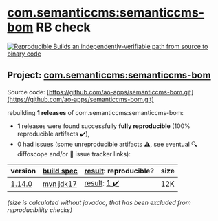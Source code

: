 [com.semanticcms:semanticcms-bom](https://central.sonatype.com/artifact/com.semanticcms/semanticcms-bom/versions) RB check
=======

[![Reproducible Builds](https://reproducible-builds.org/images/logos/rb.svg) an independently-verifiable path from source to binary code](https://reproducible-builds.org/)

## Project: [com.semanticcms:semanticcms-bom](https://central.sonatype.com/artifact/com.semanticcms/semanticcms-bom/versions)

Source code: [https://github.com/ao-apps/semanticcms-bom.git](https://github.com/ao-apps/semanticcms-bom.git)

rebuilding **1 releases** of com.semanticcms:semanticcms-bom:
- **1** releases were found successfully **fully reproducible** (100% reproducible artifacts :heavy_check_mark:),
- 0 had issues (some unreproducible artifacts :warning:, see eventual :mag: diffoscope and/or :memo: issue tracker links):

| version | [build spec](/BUILDSPEC.md) | [result](https://reproducible-builds.org/docs/jvm/): reproducible? | size |
| -- | --------- | ------ | -- |
| [1.14.0](https://central.sonatype.com/artifact/com.semanticcms/semanticcms-bom/1.14.0/pom) | [mvn jdk17](semanticcms-bom-1.14.0.buildspec) | [result](semanticcms-bom-1.14.0.buildinfo): [1 :heavy_check_mark: ](semanticcms-bom-1.14.0.buildcompare) | 12K |

<i>(size is calculated without javadoc, that has been excluded from reproducibility checks)</i>
